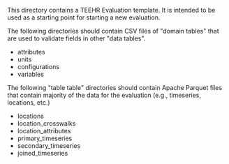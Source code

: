 This directory contains a TEEHR Evaluation template.
It is intended to be used as a starting point for starting a new evaluation.

The following directories should contain CSV files of "domain tables" that are used to
validate fields in other "data tables".
- attributes
- units
- configurations
- variables

The following "table table" directories should contain Apache Parquet files that contain
majority of the data for the evaluation (e.g., timeseries, locations, etc.)
- locations
- location_crosswalks
- location_attributes
- primary_timeseries
- secondary_timeseries
- joined_timeseries